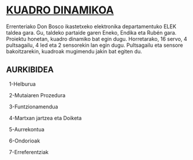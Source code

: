 # [KUADRO DINAMIKOA]()
Errenteriako Don Bosco ikastetxeko elektronika departamentuko ELEK taldea gara.
Gu, taldeko partaide garen Eneko, Endika eta Rubén gara. 
Proiektu honetan, kuadro dinamiko bat egin dugu. Horretarako, 16 servo, 4 pultsagailu, 4 led eta 2 sensorekin lan egin dugu.
Pultsagailu eta sensore bakoitzarekin, kuadroak mugimendu jakin bat egiten du.

##  AURKIBIDEA 

&nbsp;&nbsp;1-Helburua </p>
&nbsp;&nbsp;2-Mutaiaren Prozedura </p>
&nbsp;&nbsp;3-Funtzionamendua </p>
&nbsp;&nbsp;4-Martxan jartzea eta Doiketa </p>
&nbsp;&nbsp;5-Aurrekontua </p>
&nbsp;&nbsp;6-Ondorioak </p>
&nbsp;&nbsp;7-Erreferentziak </p>
